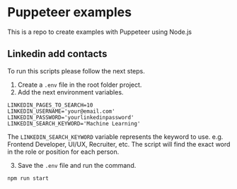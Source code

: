 # Puppeteer examples
This is a repo to create examples with Puppeteer using Node.js


## Linkedin add contacts

To run this scripts please follow the next steps.

1. Create a `.env` file in the root folder project.
2. Add the next environment variables.
```
LINKEDIN_PAGES_TO_SEARCH=10
LINKEDIN_USERNAME='your@email.com'
LINKEDIN_PASSWORD='yourlinkedinpassword'
LINKEDIN_SEARCH_KEYWORD='Machine Learning'
```

The `LINKEDIN_SEARCH_KEYWORD` variable represents the keyword to use. e.g. Frontend Developer, UI/UX, Recruiter, etc. The script will find the exact word in the role or position for each person. 


3. Save the `.env` file and run the command.
```
npm run start
```